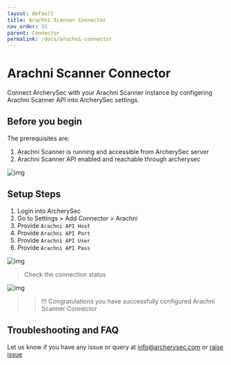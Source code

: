 ```yaml
---
layout: default
title: Arachni Scanner Connector
nav_order: 31
parent: Connector
permalink: /docs/arachni-connector
---
```


# Arachni Scanner Connector

Connect ArcherySec with your Arachni Scanner instance by configering Arachni Scanner API into ArcherySec settings. 

## Before you begin

The prerequisites are:

1. Arachni Scanner is running and accessible from ArcherySec server
2. Arachni Scanner API enabled and reachable through archerysec

![img](img/arachni-connector/arachni-api.png)



## Setup Steps

1. Login into ArcherySec
2. Go to Settings > Add Connector > Arachni 
3. Provide `Arachni API Host` 
4. Provide `Arachni API Port`
5. Provide `Arachni API User`
6. Provide `Arachni API Pass`

![img](img/arachni-connector/arachni-archerysec.png)

>Check the connection status

![img](img/arachni-connector/arachni-status.png)

>>!!! Congratulations you have successfully configured Arachni Scanner Connector

## Troubleshooting and FAQ

Let us know if you have any issue or query at info@archerysec.com or [raise issue](https://github.com/archerysec/archerysec/issues)